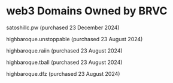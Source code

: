 # web3 Domains Owned by BRVC

satoshillc.pw (purchased 23 December 2024)

highbaroque.unstoppable (purchased 23 August 2024)

highbaroque.raiin (purchased 23 August 2024)

highbaroque.tball (purchased 23 August 2024)

highbaroque.dfz (purchased 23 August 2024)
